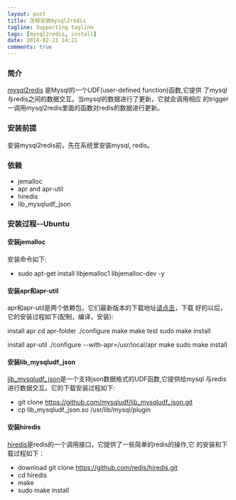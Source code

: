 ```yaml
---
layout: post
title: 怎样安装mysql2redis
tagline: Supporting tagline
tags: [mysql2redis, install]
date: 2014-02-21 14:21
comments: true
---
```


### 简介
[mysql2redis][ref1] 是Mysql的一个UDF(user-defined function)函数,它提供
了mysql与redis之间的数据交互。当mysql的数据进行了更新，它就会调用相应
的trigger一调用mysql2redis里面的函数对redis的数据进行更新。

### 安装前提
安装mysql2redis前，先在系统里安装mysql, redis。

### 依赖

* jemalloc
* apr and apr-util
* hiredis
* lib_mysqludf_json

### 安装过程--Ubuntu
#### 安装jemalloc
安装命令如下:
* sudo apt-get install libjemalloc1 libjemalloc-dev -y  

#### 安装apr和apr-util
apr和apr-util是两个依赖包，它们最新版本的下载地址[请点击][ref2]，下载
好的以后，它的安装过程如下(配制，编译，安装):

install apr
    cd apr-folder
    ./configure
    make
    make test
    sudo make install

install apr-util
    ./configure --with-apr=/usr/local/apr
    make
    sudo make install



#### 安装lib_mysqludf_json
[lib_mysqludf_json][ref4]是一个支持json数据格式的UDF函数,它提供给mysql
与redis进行数据交互。它的下载安装过程如下:
* git clone https://github.com/mysqludf/lib_mysqludf_json.git
* cp lib_mysqludf_json.so /usr/lib/mysql/plugin

#### 安装hiredis
[hiredis][ref3]是redis的一个调用接口，它提供了一些简单的redis的操作,它
的安装和下载过程如下：

* download git clone https://github.com/redis/hiredis.git
* cd hiredis
* make
* sudo make install


[ref1]: https://github.com/aborn/mysql2redis "mysql2redis"
[ref2]: http://apr.apache.org/download.cgi "apr and apr-utils download"
[ref3]: https://github.com/aborn/mysql2redis "hiredis github project"
[ref4]: https://github.com/mysqludf/lib_mysqludf_json "json udf"

